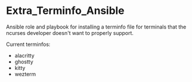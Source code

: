# Extra_Terminfo_Ansible
Ansible role and playbook for installing a terminfo file for terminals that the ncurses developer doesn't want to properly support.

Current terminfos:

- alacritty
- ghostty
- kitty
- wezterm
